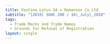 ```yaml
---
title: Festina Lotus SA v Romanson Co Ltd
subtitle: "[2010] SGHC 200 / 16\_July\_2010"
tags:
  - Trade Marks and Trade Names
  - Grounds for Refusal of Registration
layout: single
---
```


